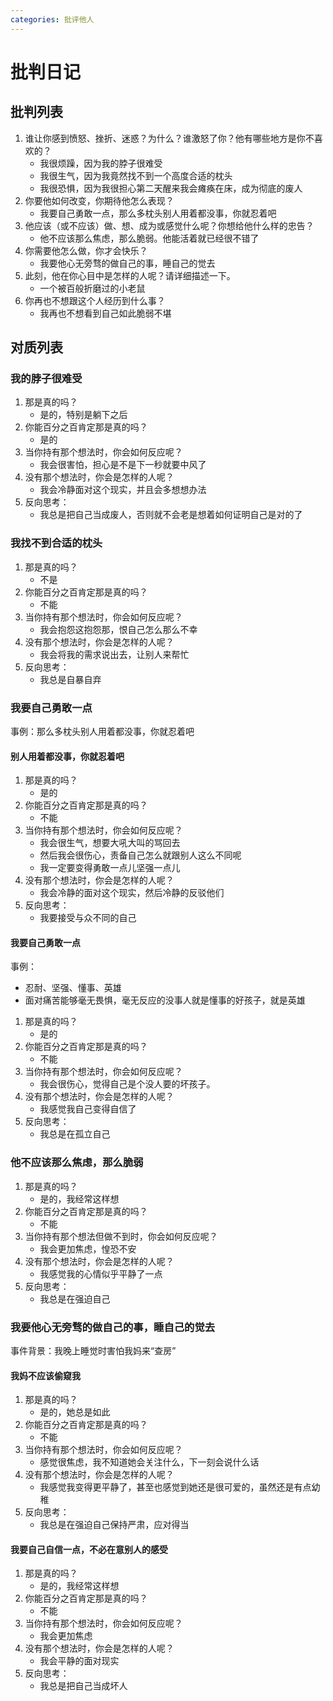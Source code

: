 ```yaml
---
categories: 批评他人
---
```


# 批判日记

## 批判列表

1. 谁让你感到愤怒、挫折、迷惑？为什么？谁激怒了你？他有哪些地方是你不喜欢的？
    - 我很烦躁，因为我的脖子很难受
    - 我很生气，因为我竟然找不到一个高度合适的枕头
    - 我很恐惧，因为我很担心第二天醒来我会瘫痪在床，成为彻底的废人
2. 你要他如何改变，你期待他怎么表现？
    - 我要自己勇敢一点，那么多枕头别人用着都没事，你就忍着吧
3. 他应该（或不应该）做、想、成为或感觉什么呢？你想给他什么样的忠告？
    - 他不应该那么焦虑，那么脆弱。他能活着就已经很不错了
4. 你需要他怎么做，你才会快乐？
    - 我要他心无旁骛的做自己的事，睡自己的觉去
5. 此刻，他在你心目中是怎样的人呢？请详细描述一下。
    - 一个被百般折磨过的小老鼠
6. 你再也不想跟这个人经历到什么事？
    - 我再也不想看到自己如此脆弱不堪

## 对质列表

### 我的脖子很难受

1. 那是真的吗？
    - 是的，特别是躺下之后
2. 你能百分之百肯定那是真的吗？
    - 是的
3. 当你持有那个想法时，你会如何反应呢？
    - 我会很害怕，担心是不是下一秒就要中风了
4. 没有那个想法时，你会是怎样的人呢？
    - 我会冷静面对这个现实，并且会多想想办法
5. 反向思考：
    - 我总是把自己当成废人，否则就不会老是想着如何证明自己是对的了

### 我找不到合适的枕头

1. 那是真的吗？
    - 不是
2. 你能百分之百肯定那是真的吗？
    - 不能
3. 当你持有那个想法时，你会如何反应呢？
    - 我会抱怨这抱怨那，恨自己怎么那么不幸
4. 没有那个想法时，你会是怎样的人呢？
    - 我会将我的需求说出去，让别人来帮忙
5. 反向思考：
    - 我总是自暴自弃

### 我要自己勇敢一点

事例：那么多枕头别人用着都没事，你就忍着吧

#### 别人用着都没事，你就忍着吧

1. 那是真的吗？
    - 是的
2. 你能百分之百肯定那是真的吗？
    - 不能
3. 当你持有那个想法时，你会如何反应呢？
    - 我会很生气，想要大吼大叫的骂回去
    - 然后我会很伤心，责备自己怎么就跟别人这么不同呢
    - 我一定要变得勇敢一点儿坚强一点儿
4. 没有那个想法时，你会是怎样的人呢？
    - 我会冷静的面对这个现实，然后冷静的反驳他们
5. 反向思考：
    - 我要接受与众不同的自己

#### 我要自己勇敢一点

事例：

- 忍耐、坚强、懂事、英雄
- 面对痛苦能够毫无畏惧，毫无反应的没事人就是懂事的好孩子，就是英雄

1. 那是真的吗？
    - 是的
2. 你能百分之百肯定那是真的吗？
    - 不能
3. 当你持有那个想法时，你会如何反应呢？
    - 我会很伤心，觉得自己是个没人要的坏孩子。
4. 没有那个想法时，你会是怎样的人呢？
    - 我感觉我自己变得自信了
5. 反向思考：
    - 我总是在孤立自己

### 他不应该那么焦虑，那么脆弱

1. 那是真的吗？
    - 是的，我经常这样想
2. 你能百分之百肯定那是真的吗？
    - 不能
3. 当你持有那个想法但做不到时，你会如何反应呢？
    - 我会更加焦虑，惶恐不安
4. 没有那个想法时，你会是怎样的人呢？
    - 我感觉我的心情似乎平静了一点
5. 反向思考：
    - 我总是在强迫自己

### 我要他心无旁骛的做自己的事，睡自己的觉去

事件背景：我晚上睡觉时害怕我妈来“查房”

#### 我妈不应该偷窥我

1. 那是真的吗？
    - 是的，她总是如此
2. 你能百分之百肯定那是真的吗？
    - 不能
3. 当你持有那个想法时，你会如何反应呢？
    - 感觉很焦虑，我不知道她会关注什么，下一刻会说什么话
4. 没有那个想法时，你会是怎样的人呢？
    - 我感觉我变得更平静了，甚至也感觉到她还是很可爱的，虽然还是有点幼稚
5. 反向思考：
    - 我总是在强迫自己保持严肃，应对得当

#### 我要自己自信一点，不必在意别人的感受

1. 那是真的吗？
    - 是的，我经常这样想
2. 你能百分之百肯定那是真的吗？
    - 不能
3. 当你持有那个想法时，你会如何反应呢？
    - 我会更加焦虑
4. 没有那个想法时，你会是怎样的人呢？
    - 我会平静的面对现实
5. 反向思考：
    - 我总是把自己当成坏人
